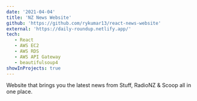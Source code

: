 ```yaml
---
date: '2021-04-04'
title: 'NZ News Website'
github: 'https://github.com/rykumar13/react-news-website'
external: 'https://daily-roundup.netlify.app/'
tech:
   - React
   - AWS EC2
   - AWS RDS
   - AWS API Gateway
   - beautifulsoup4
showInProjects: true
---
```


Website that brings you the latest news from Stuff, RadioNZ & Scoop all in one place.
